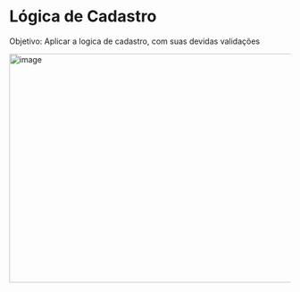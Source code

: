<h1>Lógica de Cadastro</h1>

<p>Objetivo: Aplicar a logica de cadastro, com suas devidas validações</p>


<img width="900" height="410" alt="image" src="https://github.com/user-attachments/assets/8c37eb95-448a-4330-81c8-722dccef5e65" />

